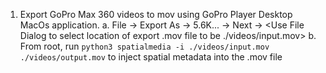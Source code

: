 1. Export GoPro Max 360 videos to mov using GoPro Player Desktop MacOs application. 
   a. File -> Export As -> 5.6K... -> Next -> <Use File Dialog to select location of export .mov file to be ./videos/input.mov>
   b. From root, run `python3 spatialmedia -i ./videos/input.mov ./videos/output.mov` to inject spatial metadata into the .mov file
